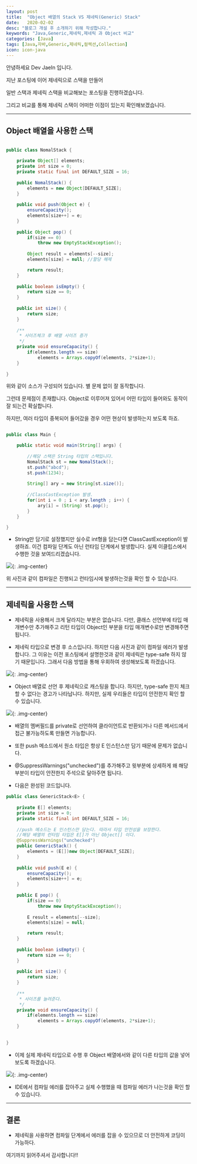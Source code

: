 ```yaml
---
layout: post
title:  "Object 배열의 Stack VS 제네릭(Generic) Stack"
date:   2020-02-02
desc: "블로그 개설 후 소개하기 위해 작성합니다."
keywords: "Java,Generic,제네릭,제네릭 과 Object 비교"
categories: [Java]
tags: [Java,자바,Generic,제네릭,컬렉션,Collection]
icon: icon-java
---
```


안녕하세요 Dev JaeIn 입니다.

지난 포스팅에 이어 제네릭으로 스택을 만들어 

일반 스택과 제네릭 스택을 비교해보는 포스팅을 진행하겠습니다.

그리고 비교를 통해 제네릭 스택이 어떠한 이점이 있는지 확인해보겠습니다. 

***

## Object 배열을 사용한 스택


```java

public class NomalStack {
	
	private Object[] elements;
	private int size = 0;
	private static final int DEFAULT_SIZE = 16;
	
	public NomalStack() {
		elements = new Object[DEFAULT_SIZE];
	}
	
	public void push(Object e) {
		ensureCapacity();
		elements[size++] = e;
	}
	
	public Object pop() {
		if(size == 0)
			throw new EmptyStackException();
		
		Object result = elements[--size];
		elements[size] = null; //할당 해제

		return result;
	}
	
	public boolean isEmpty() {
		return size == 0;
	}
	
    public int size() {
		return size;
	}
	
	/**
	 * 사이즈체크 후 배열 사이즈 증가
	 */
	private void ensureCapacity() {
		if(elements.length == size)
			elements = Arrays.copyOf(elements, 2*size+1);
	}
	
}

```

위와 같이 소스가 구성되어 있습니다. 별 문제 없이 잘 동작합니다. 

그런데 문제점이 존재합니다. Object로 이루어져 있어서 어떤 타입이 들어와도 동작이 잘 되는건 확실합니다.

하지만, 여러 타입이 중복되어 들어갔을 경우 어떤 현상이 발생하는지 보도록 하죠.

```java

public class Main {

	public static void main(String[] args) {
		
		//해당 스택은 String 타입의 스택입니다.
		NomalStack st = new NomalStack();
		st.push("abcd");
		st.push(1234);
		
		String[] ary = new String[st.size()];
		
        //ClassCastException 발생.
		for(int i = 0 ; i < ary.length ; i++) {
			ary[i] = (String) st.pop();
		}
	}

}

```

* String만 담기로 설정했지만 실수로 int형을 담는다면 ClassCastException이 발생하죠. 이건 컴파일 단계도 아닌 런타임 단계에서 발생합니다. 실제 이클립스에서 수행한 것을 보여드리겠습니다.

![](/assets/img/blog/2020-02-02-02-Java-Generic-Exam/2020-02-02-23-56-44.png){: .img-center}

위 사진과 같이 컴파일은 진행되고 런타임시에 발생하는것을 확인 할 수 있습니다.

***

## 제네릭을 사용한 스택

* 제네릭을 사용해서 크게 달라지는 부분은 없습니다. 다만, 클래스 선언부에 타입 매개변수만 추가해주고 리턴 타입이 Object인 부분을 타입 매개변수로만 변경해주면 됩니다.

* 제네릭 타입으로 변경 후 소스입니다. 하지만 다음 사진과 같이 컴파일 에러가 발생합니다. 그 이유는 이전 포스팅에서 설명한것과 같이 제네릭은 type-safe 하지 않기 때문입니다. 그래서 다음 방법을 통해 우회하여 생성해보도록 하겠습니다.

![](/assets/img/blog/2020-02-02-02-Java-Generic-Exam/2020-02-03-00-00-21.png){: .img-center}


* Object 배열로 선언 후 제네릭으로 캐스팅을 합니다. 하지만, type-safe 한지 체크할 수 없다는 경고가 나타납니다. 하지만, 실제 우리들은 타입이 안전한지 확인 할 수 있습니다. 

![](/assets/img/blog/2020-02-02-02-Java-Generic-Exam/2020-02-03-00-03-52.png){: .img-center}

* 배열의 멤버필드를 private로 선언하여 클라이언트로 반환되거나 다른 메서드에서 접근 불가능하도록 만들면 가능합니다.

* 또한 push 메소드에서 원소 타입은 항상 E 인스턴스만 담기 때문에 문제가 없습니다.

* @SuppressWarnings("unchecked")를 추가해주고 윗부분에 상세하게 왜 해당 부분이 타입이 안전한지 주석으로 달아주면 됩니다. 

* 다음은 완성된 코드입니다.

```java
public class GenericStack<E> {
	
	private E[] elements;
	private int size = 0;
	private static final int DEFAULT_SIZE = 16;
	
	//push 메소드는 E 인스턴스만 담는다. 따라서 타입 안전성을 보장한다.
	//해당 배열의 런타임 타입은 E[]가 아닌 Object[] 이다.
	@SuppressWarnings("unchecked")
	public GenericStack() {
		elements = (E[])new Object[DEFAULT_SIZE];
	}
	
	public void push(E e) {
		ensureCapacity();
		elements[size++] = e;
	}
	
	public E pop() {
		if(size == 0)
			throw new EmptyStackException();
		
		E result = elements[--size];
		elements[size] = null;

		return result;
	}
	
	public boolean isEmpty() {
		return size == 0;
	}
	
	public int size() {
		return size;
	}
	
	/**
	 * 사이즈를 늘려준다.
	 */
	private void ensureCapacity() {
		if(elements.length == size)
			elements = Arrays.copyOf(elements, 2*size+1);
	}
	
	
}
```

* 이제 실제 제네릭 타입으로 수행 후 Object 배열에서와 같이 다른 타입의 값을 넣어보도록 하겠습니다.

![](/assets/img/blog/2020-02-02-02-Java-Generic-Exam/2020-02-03-00-08-08.png){: .img-center}

* IDE에서 컴파일 에러를 잡아주고 실제 수행했을 때 컴파일 에러가 나는것을 확인 할 수 있습니다.


***

## 결론

* 제네릭을 사용하면 컴파일 단계에서 에러를 잡을 수 있으므로 더 안전하게 코딩이 가능하다. 


여기까지 읽어주셔서 감사합니다!!